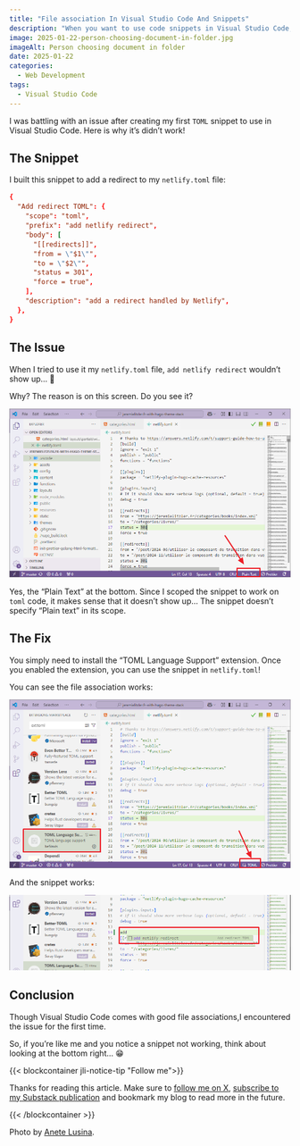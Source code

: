 ```yaml
---
title: "File association In Visual Studio Code And Snippets"
description: "When you want to use code snippets in Visual Studio Code, there is a caveat."
image: 2025-01-22-person-choosing-document-in-folder.jpg
imageAlt: Person choosing document in folder
date: 2025-01-22
categories:
  - Web Development
tags:
  - Visual Studio Code
---
```


I was battling with an issue after creating my first `TOML` snippet to use in Visual Studio Code. Here is why it’s didn’t work!

## The Snippet

I built this snippet to add a redirect to my `netlify.toml` file:

```toml
{
  "Add redirect TOML": {
    "scope": "toml",
    "prefix": "add netlify redirect",
    "body": [
      "[[redirects]]",
      "from = \"$1\"",
      "to = \"$2\"",
      "status = 301",
      "force = true",
    ],
    "description": "add a redirect handled by Netlify",
  },
}
```

## The Issue

When I tried to use it my `netlify.toml` file, `add netlify redirect` wouldn’t show up… 🤔

Why? The reason is on this screen. Do you see it?

![Issue demonstrated](issue-demonstrated.png)

Yes, the “Plain Text” at the bottom. Since I scoped the snippet to work on `toml` code, it makes sense that it doesn’t show up… The snippet doesn’t specify “Plain text” in its scope.

## The Fix

You simply need to install the “TOML Language Support” extension. Once you enabled the extension, you can use the snippet in `netlify.toml`!

You can see the file association works:

![Extension for toml file association](extension-for-toml-file-association.png)

And the snippet works:

![Snippet is working](snippet-is-available.png)

## Conclusion

Though Visual Studio Code comes with good file associations,I encountered the issue for the first time.

So, if you’re like me and you notice a snippet not working, think about looking at the bottom right… 😁

{{< blockcontainer jli-notice-tip "Follow me">}}

Thanks for reading this article. Make sure to [follow me on X](https://x.com/LitzlerJeremie), [subscribe to my Substack publication](https://iamjeremie.substack.com/) and bookmark my blog to read more in the future.

{{< /blockcontainer >}}

Photo by [Anete Lusina](https://www.pexels.com/photo/person-choosing-document-in-folder-4792285/).
